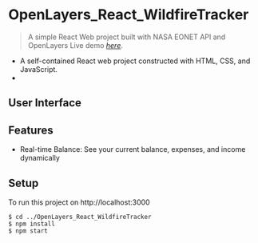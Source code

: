 # OpenLayers_React_WildfireTracker 
> A simple React Web project built with NASA EONET API and OpenLayers
> Live demo [_here_]().
- A self-contained React web project constructed with HTML, CSS, and JavaScript.
- 


## User Interface


## Features
- Real-time Balance: See your current balance, expenses, and income dynamically



## Setup
To run this project on http://localhost:3000
```
$ cd ../OpenLayers_React_WildfireTracker
$ npm install
$ npm start
```

  
